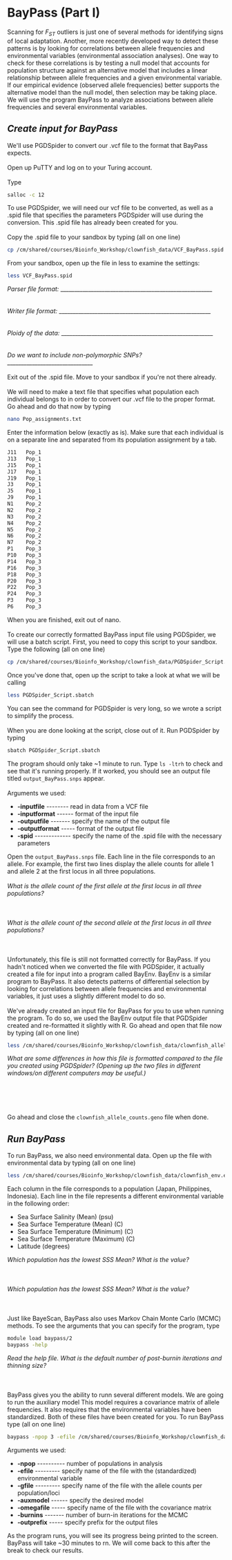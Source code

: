 BayPass (Part I)
================

Scanning for *F*<sub>*ST*</sub> outliers is just one of several methods for identifying signs of local adaptation. Another, more recently developed way to detect these patterns is by looking for correlations between allele frequencies and environmental variables (environmental association analyses). One way to check for these correlations is by testing a null model that accounts for population structure against an alternative model that includes a linear relationship between allele frequencies and a given environmental variable. If our empirical evidence (observed allele frequencies) better supports the alternative model than the null model, then selection may be taking place. We will use the program BayPass to analyze associations between allele frequencies and several environmental variables.

***Create input for BayPass***
------------------------------

We'll use PGDSpider to convert our .vcf file to the format that BayPass expects.
\
\
Open up PuTTY and log on to your Turing account.
\
\
Type

``` bash
salloc -c 12
```

To use PGDSpider, we will need our vcf file to be converted, as well as a .spid file that specifies the parameters PGDSpider will use during the conversion. This .spid file has already been created for you.
\
\
Copy the .spid file to your sandbox by typing (all on one line)

``` bash
cp /cm/shared/courses/Bioinfo_Workshop/clownfish_data/VCF_BayPass.spid /cm/shared/courses/Bioinfo_Workshop/sandboxes/yoursandbox/
```

From your sandbox, open up the file in less to examine the settings:

``` bash
less VCF_BayPass.spid
```

*Parser file format:* \_\_\_\_\_\_\_\_\_\_\_\_\_\_\_\_\_\_\_\_\_\_\_\_\_\_\_\_\_\_\_\_\_\_\_\_\_\_\_\_\_\_\_\_\_\_\_\_\_\_\_\_\_\_\_
\
\
\
*Writer file format:* \_\_\_\_\_\_\_\_\_\_\_\_\_\_\_\_\_\_\_\_\_\_\_\_\_\_\_\_\_\_\_\_\_\_\_\_\_\_\_\_\_\_\_\_\_\_\_\_\_\_\_\_\_\_\_
\
\
\
*Ploidy of the data:* \_\_\_\_\_\_\_\_\_\_\_\_\_\_\_\_\_\_\_\_\_\_\_\_\_\_\_\_\_\_\_\_\_\_\_\_\_\_\_\_\_\_\_\_\_\_\_\_\_\_\_\_\_\_\_
\
\
\
*Do we want to include non-polymorphic SNPs?* \_\_\_\_\_\_\_\_\_\_\_\_\_\_\_\_\_\_\_\_\_\_\_\_\_\_\_\_\_\_\_
\
\
Exit out of the .spid file. Move to your sandbox if you're not there already.
\
\
We will need to make a text file that specifies what population each individual belongs to in order to convert our .vcf file to the proper format. Go ahead and do that now by typing

``` bash
nano Pop_assignments.txt
```

Enter the information below (exactly as is). Make sure that each individual is on a separate line and separated from its population assignment by a tab.

``` bash
J11   Pop_1
J13   Pop_1
J15   Pop_1
J17   Pop_1
J19   Pop_1
J3    Pop_1
J5    Pop_1
J9    Pop_1
N1    Pop_2
N2    Pop_2
N3    Pop_2
N4    Pop_2
N5    Pop_2
N6    Pop_2
N7    Pop_2
P1    Pop_3
P10   Pop_3
P14   Pop_3
P16   Pop_3
P18   Pop_3
P20   Pop_3
P22   Pop_3
P24   Pop_3
P3    Pop_3
P6    Pop_3
```

When you are finished, exit out of nano.
\
\
To create our correctly formatted BayPass input file using PGDSpider, we will use a batch script. First, you need to copy this script to your sandbox. Type the following (all on one line)

``` bash
cp /cm/shared/courses/Bioinfo_Workshop/clownfish_data/PGDSpider_Script.sbatch /cm/shared/courses/Bioinfo_Workshop/sandboxes/yoursandbox
```

Once you've done that, open up the script to take a look at what we will be calling

``` bash
less PGDSpider_Script.sbatch
```

You can see the command for PGDSpider is very long, so we wrote a script to simplify the process.
\
\
When you are done looking at the script, close out of it. Run PGDSpider by typing

``` bash
sbatch PGDSpider_Script.sbatch
```

The program should only take ~1 minute to run. Type `ls -ltrh` to check and see that it's running properly. If it worked, you should see an output file titled `output_BayPass.snps` appear.
\
\
Arguments we used:

-   **-inputfile** -------- read in data from a VCF file
-   **-inputformat** ------ format of the input file
-   **-outputfile** ------- specify the name of the output file
-   **-outputformat** ----- format of the output file
-   **-spid** ------------- specify the name of the .spid file with the necessary parameters

Open the `output_BayPass.snps` file. Each line in the file corresponds to an allele. For example, the first two lines display the allele counts for allele 1 and allele 2 at the first locus in all three populations.
\
\
*What is the allele count of the first allele at the first locus in all three populations?*
\
\
\
\
*What is the allele count of the second allele at the first locus in all three populations?*
\
\
\
\
Unfortunately, this file is still not formatted correctly for BayPass. If you hadn't noticed when we converted the file with PGDSpider, it actually created a file for input into a program called BayEnv. BayEnv is a similar program to BayPass. It also detects patterns of differential selection by looking for correlations between allele frequencies and environmental variables, it just uses a slightly different model to do so.
\
\
We've already created an input file for BayPass for you to use when running the program. To do so, we used the BayEnv output file that PGDSpider created and re-formatted it slightly with R. Go ahead and open that file now by typing (all on one line)

``` bash
less /cm/shared/courses/Bioinfo_Workshop/clownfish_data/clownfish_allele_counts.geno
```

*What are some differences in how this file is formatted compared to the file you created using PGDSpider? (Opening up the two files in different windows/on different computers may be useful.)*
\
\
\
\
\
\
Go ahead and close the `clownfish_allele_counts.geno` file when done.

***Run BayPass***
-----------------

To run BayPass, we also need environmental data. Open up the file with environmental data by typing (all on one line)

``` bash
less /cm/shared/courses/Bioinfo_Workshop/clownfish_data/clownfish_env.env
```

Each column in the file corresponds to a population (Japan, Philippines, Indonesia). Each line in the file represents a different environmental variable in the following order:

-   Sea Surface Salinity (Mean) (psu)
-   Sea Surface Temperature (Mean) (C)
-   Sea Surface Temperature (Minimum) (C)
-   Sea Surface Temperature (Maximum) (C)
-   Latitude (degrees)

*Which population has the lowest SSS Mean? What is the value?*
\
\
\
\
*Which population has the lowest SSS Mean? What is the value?*
\
\
\
\
Just like BayeScan, BayPass also uses Markov Chain Monte Carlo (MCMC) methods. To see the arguments that you can specify for the program, type

``` bash
module load baypass/2
baypass -help
```

*Read the help file. What is the default number of post-burnin iterations and thinning size?*
\
\
\
\
BayPass gives you the ability to runn several different models. We are going to run the auxiliary model This model requires a covariance matrix of allele frequencies. It also requires that the environmental variables have been standardized. Both of these files have been created for you. To run BayPass type (all on one line)

``` bash
baypass -npop 3 -efile /cm/shared/courses/Bioinfo_Workshop/clownfish_data/clownfish_data_scaled.env -gfile /cm/shared/courses/Bioinfo_Workshop/clownfish_data/clownfish_allele_counts.geno -auxmodel -omegafile /cm/shared/courses/Bioinfo_Workshop/clownfish_data/clownfish_mat.cov -burnin 50000 -outprefix BayPass_aux_output
```

Arguments we used:

-   **-npop** ---------- number of populations in analysis
-   **-efile** --------- specify name of the file with the (standardized) environmental variable
-   **-gfile** --------- specify name of the file with the allele counts per population/loci
-   **-auxmodel** ------ specify the desired model
-   **-omegafile** ----- specify name of the file with the covariance matrix
-   **-burnins** ------- number of burn-in iterations for the MCMC
-   **-outprefix** ----- specify prefix for the output files

As the program runs, you will see its progress being printed to the screen. BayPass will take ~30 minutes to rn. We will come back to this after the break to check our results.
